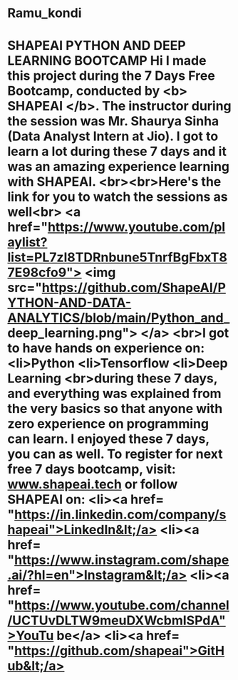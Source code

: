 # Ramu_kondi
# SHAPEAI PYTHON AND DEEP LEARNING BOOTCAMP Hi I made this project during the 7 Days Free Bootcamp, conducted by &lt;b> SHAPEAI &lt;/b>. The instructor during the session was Mr. Shaurya Sinha (Data Analyst Intern at Jio). I got to learn a lot during these 7 days and it was an amazing experience learning with SHAPEAI. &lt;br>&lt;br>Here's the link for you to watch the sessions as well&lt;br> &lt;a href="https://www.youtube.com/playlist?list=PL7zl8TDRnbune5TnrfBgFbxT87E98cfo9"> &lt;img src="https://github.com/ShapeAI/PYTHON-AND-DATA-ANALYTICS/blob/main/Python_and_ deep_learning.png"> &lt;/a> &lt;br>I got to have hands on experience on: &lt;li>Python &lt;li>Tensorflow &lt;li>Deep Learning &lt;br>during these 7 days, and everything was explained from the very basics so that anyone with zero experience on programming can learn. I enjoyed these 7 days, you can as well. To register for next free 7 days bootcamp, visit: www.shapeai.tech or follow SHAPEAI on: &lt;li>&lt;a href= "https://in.linkedin.com/company/shapeai">LinkedIn&lt;/a> &lt;li>&lt;a href= "https://www.instagram.com/shape.ai/?hl=en">Instagram&lt;/a> &lt;li>&lt;a href= "https://www.youtube.com/channel/UCTUvDLTW9meuDXWcbmISPdA">YouTu be&lt;/a> &lt;li>&lt;a href= "https://github.com/shapeai">GitHub&lt;/a>

